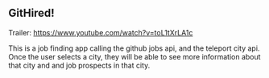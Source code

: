 ## GitHired!

Trailer: https://www.youtube.com/watch?v=toL1tXrLA1c

This is a job finding app calling the github jobs api, and the teleport city api. Once the user selects a city, they will be able to see more information about that city and and job prospects in that city.
